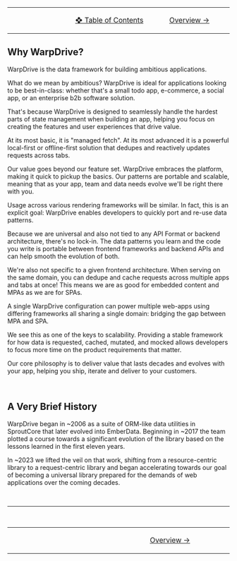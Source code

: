<table>
<tbody>
  <tr>
    <td align="center" width="300"></td>
   <td align="center" width="300">
   
[❖ Table of Contents](./0-index.md)

</td>

   <td align="center" width="300">

[Overview →](./2-overview.md)

</td>
  </tr>
  </tbody>
</table>

## Why WarpDrive?

WarpDrive is the data framework for building ambitious applications.

What do we mean by ambitious? WarpDrive is ideal for applications looking to
be best-in-class: whether that's a small todo app, e-commerce, a
social app, or an enterprise b2b software solution.

That's because WarpDrive is designed to seamlessly handle the hardest parts
of state management when building an app, helping you focus on creating the
features and user experiences that drive value.

At its most basic, it is "managed fetch". At its most advanced it is a powerful
local-first or offline-first solution that dedupes and reactively updates requests
across tabs.

Our value goes beyond our feature set. WarpDrive embraces the platform, making it
quick to pickup the basics. Our patterns are portable and scalable, meaning that as
your app, team and data needs evolve we'll be right there with you.

Usage across various rendering frameworks will be similar. In fact, this is an
explicit goal: WarpDrive enables developers to quickly port and re-use data
patterns.

Because we are universal and also not tied to any API Format or backend architecture,
there's no lock-in. The data patterns you learn and the code you write is portable
between frontend frameworks and backend APIs and can help smooth the evolution of both.

We're also not specific to a given frontend architecture. When serving on the same
domain, you can dedupe and cache requests across multiple apps and tabs at once!
This means we are as good for embedded content and MPAs as we are for SPAs.

A single WarpDrive configuration can power multiple web-apps using differing
frameworks all sharing a single domain: bridging the gap between MPA and SPA.

We see this as one of the keys to scalability. Providing a stable framework
for how data is requested, cached, mutated, and mocked allows developers to
focus more time on the product requirements that matter.

Our core philosophy is to deliver value that lasts decades and evolves with your app,
helping you ship, iterate and deliver to your customers.

<br>

## A Very Brief History

WarpDrive began in ~2006 as a suite of ORM-like data utilities in SproutCore that
later evolved into EmberData. Beginning in ~2017 the team plotted a course towards
a significant evolution of the library based on the lessons learned in the first
eleven years.

In ~2023 we lifted the veil on that work, shifting from a resource-centric library
to a request-centric library and began accelerating towards our goal of becoming
a universal library prepared for the demands of web applications over the coming
decades.

<br>

---

<br>

<table>
<tbody>
  <tr>
    <td align="center" width="450"></td>
    <td align="center" width="450">

[Overview →](./2-overview.md)

</td>
  </tr>
</tbody>
</table>
